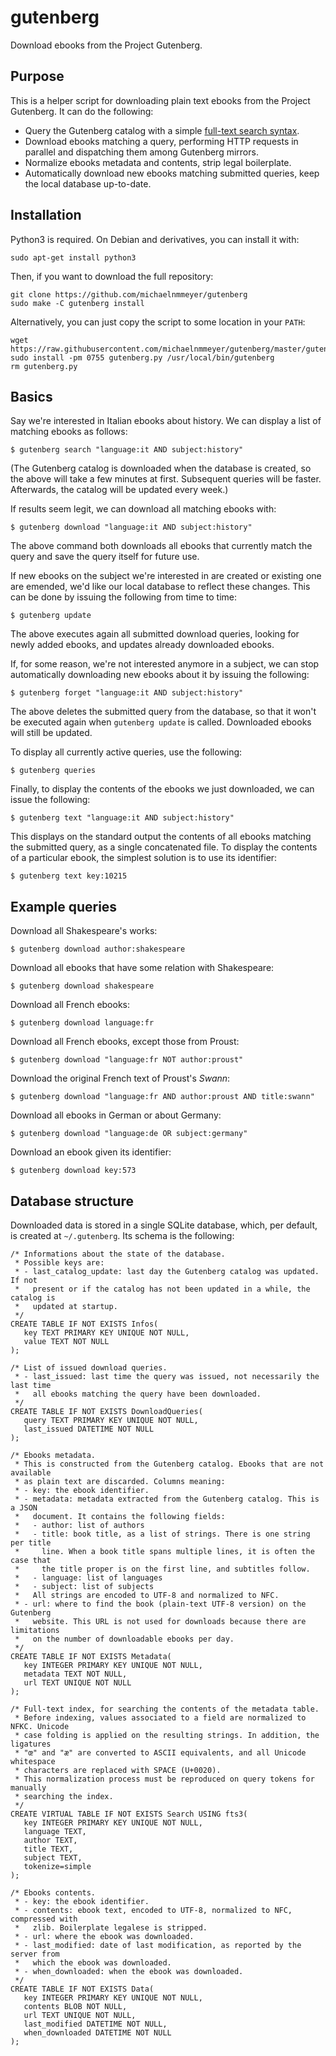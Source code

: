 # gutenberg

Download ebooks from the Project Gutenberg.

## Purpose

This is a helper script for downloading plain text ebooks from the Project
Gutenberg. It can do the following:

*  Query the Gutenberg catalog with a simple [full-text search
   syntax](https://www.sqlite.org/fts3.html#section_3).
*  Download ebooks matching a query, performing HTTP requests in parallel and
   dispatching them among Gutenberg mirrors.
*  Normalize ebooks metadata and contents, strip legal boilerplate.
*  Automatically download new ebooks matching submitted queries, keep the local
   database up-to-date.

## Installation

Python3 is required. On Debian and derivatives, you can install it with:

    sudo apt-get install python3

Then, if you want to download the full repository:

    git clone https://github.com/michaelnmmeyer/gutenberg
    sudo make -C gutenberg install

Alternatively, you can just copy the script to some location in your `PATH`:

    wget https://raw.githubusercontent.com/michaelnmmeyer/gutenberg/master/gutenberg.py
    sudo install -pm 0755 gutenberg.py /usr/local/bin/gutenberg
    rm gutenberg.py

## Basics

Say we're interested in Italian ebooks about history. We can display a list of
matching ebooks as follows:

    $ gutenberg search "language:it AND subject:history"

(The Gutenberg catalog is downloaded when the database is created, so the above
will take a few minutes at first. Subsequent queries will be faster. Afterwards,
the catalog will be updated every week.)

If results seem legit, we can download all matching ebooks with:

    $ gutenberg download "language:it AND subject:history"

The above command both downloads all ebooks that currently match the query and
save the query itself for future use.

If new ebooks on the subject we're interested in are created or existing one
are emended, we'd like our local database to reflect these changes. This can
be done by issuing the following from time to time:

    $ gutenberg update

The above executes again all submitted download queries, looking for newly added
ebooks, and updates already downloaded ebooks.

If, for some reason, we're not interested anymore in a subject, we can stop
automatically downloading new ebooks about it by issuing the following:

    $ gutenberg forget "language:it AND subject:history"

The above deletes the submitted query from the database, so that it won't be
executed again when `gutenberg update` is called. Downloaded ebooks will still
be updated.

To display all currently active queries, use the following:

    $ gutenberg queries

Finally, to display the contents of the ebooks we just downloaded, we can issue
the following:

    $ gutenberg text "language:it AND subject:history"

This displays on the standard output the contents of all ebooks matching the
submitted query, as a single concatenated file. To display the contents of a
particular ebook, the simplest solution is to use its identifier:

    $ gutenberg text key:10215

## Example queries

Download all Shakespeare's works:

    $ gutenberg download author:shakespeare

Download all ebooks that have some relation with Shakespeare:

    $ gutenberg download shakespeare

Download all French ebooks:

    $ gutenberg download language:fr

Download all French ebooks, except those from Proust:

    $ gutenberg download "language:fr NOT author:proust"
   
Download the original French text of Proust's *Swann*:

    $ gutenberg download "language:fr AND author:proust AND title:swann"

Download all ebooks in German or about Germany:

    $ gutenberg download "language:de OR subject:germany"

Download an ebook given its identifier:

    $ gutenberg download key:573 

## Database structure

Downloaded data is stored in a single SQLite database, which, per default, is
created at `~/.gutenberg`. Its schema is the following:

    /* Informations about the state of the database.
     * Possible keys are:
     * - last_catalog_update: last day the Gutenberg catalog was updated. If not
     *   present or if the catalog has not been updated in a while, the catalog is
     *   updated at startup.
     */
    CREATE TABLE IF NOT EXISTS Infos(
       key TEXT PRIMARY KEY UNIQUE NOT NULL,
       value TEXT NOT NULL
    );
    
    /* List of issued download queries.
     * - last_issued: last time the query was issued, not necessarily the last time
     *   all ebooks matching the query have been downloaded.
     */
    CREATE TABLE IF NOT EXISTS DownloadQueries(
       query TEXT PRIMARY KEY UNIQUE NOT NULL,
       last_issued DATETIME NOT NULL
    );
    
    /* Ebooks metadata.
     * This is constructed from the Gutenberg catalog. Ebooks that are not available
     * as plain text are discarded. Columns meaning:
     * - key: the ebook identifier.
     * - metadata: metadata extracted from the Gutenberg catalog. This is a JSON
     *   document. It contains the following fields:
     *   - author: list of authors
     *   - title: book title, as a list of strings. There is one string per title
     *     line. When a book title spans multiple lines, it is often the case that
     *     the title proper is on the first line, and subtitles follow.
     *   - language: list of languages
     *   - subject: list of subjects
     *   All strings are encoded to UTF-8 and normalized to NFC.
     * - url: where to find the book (plain-text UTF-8 version) on the Gutenberg
     *   website. This URL is not used for downloads because there are limitations
     *   on the number of downloadable ebooks per day.
     */
    CREATE TABLE IF NOT EXISTS Metadata(
       key INTEGER PRIMARY KEY UNIQUE NOT NULL,
       metadata TEXT NOT NULL,
       url TEXT UNIQUE NOT NULL
    );
    
    /* Full-text index, for searching the contents of the metadata table.
     * Before indexing, values associated to a field are normalized to NFKC. Unicode
     * case folding is applied on the resulting strings. In addition, the ligatures
     * "œ" and "æ" are converted to ASCII equivalents, and all Unicode whitespace
     * characters are replaced with SPACE (U+0020).
     * This normalization process must be reproduced on query tokens for manually
     * searching the index.
     */
    CREATE VIRTUAL TABLE IF NOT EXISTS Search USING fts3(
       key INTEGER PRIMARY KEY UNIQUE NOT NULL,
       language TEXT,
       author TEXT,
       title TEXT,
       subject TEXT,
       tokenize=simple
    );
    
    /* Ebooks contents.
     * - key: the ebook identifier.
     * - contents: ebook text, encoded to UTF-8, normalized to NFC, compressed with
     *   zlib. Boilerplate legalese is stripped.
     * - url: where the ebook was downloaded.
     * - last_modified: date of last modification, as reported by the server from
     *   which the ebook was downloaded.
     * - when_downloaded: when the ebook was downloaded.
     */
    CREATE TABLE IF NOT EXISTS Data(
       key INTEGER PRIMARY KEY UNIQUE NOT NULL,
       contents BLOB NOT NULL,
       url TEXT UNIQUE NOT NULL,
       last_modified DATETIME NOT NULL,
       when_downloaded DATETIME NOT NULL
    );
